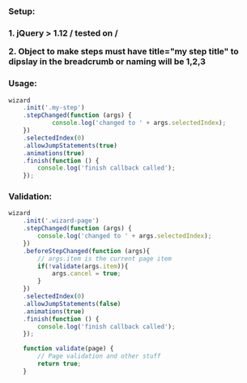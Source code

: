 <h3>Setup:<h3>
<p>1. jQuery > 1.12 / tested on /</p>
<p>2. Object to make steps must have title="my step title" to dipslay in the breadcrumb or naming will be 1,2,3</p>

<h3>Usage:</h3>

```javaScript
wizard
    .init('.my-step')
    .stepChanged(function (args) {
            console.log('changed to ' + args.selectedIndex);
    })
    .selectedIndex(0)
    .allowJumpStatements(true)
    .animations(true)
    .finish(function () {
        console.log('finish callback called');
    });
```

<h3>Validation:</h3>

```javaScript
wizard
    .init('.wizard-page')
    .stepChanged(function (args) {
        console.log('changed to ' + args.selectedIndex);
    })
    .beforeStepChanged(function (args){
        // args.item is the current page item
        if(!validate(args.item)){
            args.cancel = true;
        }
    })
    .selectedIndex(0)
    .allowJumpStatements(false)
    .animations(true)
    .finish(function () {
        console.log('finish callback called');
    });

    function validate(page) {
        // Page validation and other stuff
        return true;
    }
```
